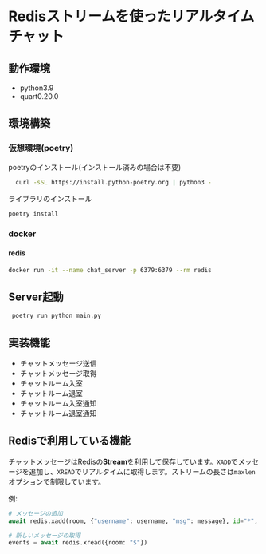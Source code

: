 # Redisストリームを使ったリアルタイムチャット

## 動作環境

- python3.9
- quart0.20.0

## 環境構築

### 仮想環境(poetry)

poetryのインストール(インストール済みの場合は不要)

```zsh
  curl -sSL https://install.python-poetry.org | python3 -
```

ライブラリのインストール

```zsh
poetry install  
```

### docker

#### redis

```zsh
docker run -it --name chat_server -p 6379:6379 --rm redis
```

## Server起動

```zsh
 poetry run python main.py
```

## 実装機能

- チャットメッセージ送信
- チャットメッセージ取得
- チャットルーム入室
- チャットルーム退室
- チャットルーム入室通知
- チャットルーム退室通知

## Redisで利用している機能

チャットメッセージはRedisの**Stream**を利用して保存しています。`XADD`でメッセージを追加し、`XREAD`でリアルタイムに取得します。ストリームの長さは`maxlen`オプションで制限しています。

例:

```python
# メッセージの追加
await redis.xadd(room, {"username": username, "msg": message}, id="*", maxlen=STREAM_MAX_LEN)

# 新しいメッセージの取得
events = await redis.xread({room: "$"})
```

